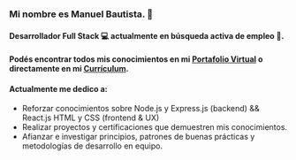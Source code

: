 ### Mi nombre es Manuel Bautista. 👋
#### Desarrollador Full Stack 💻 actualmente en **búsqueda activa** de empleo 🧉.

#### Podés encontrar todos mis conocimientos en mi [Portafolio Virtual](https://manuelbautista.netlify.app/) o directamente en mi [Currículum](https://drive.google.com/file/d/1aTqzqpJpI54IPX4NZ8A6V-cXXfSeblLf/view?usp=sharing). 



#### Actualmente me dedico a:


- Reforzar conocimientos sobre Node.js y Express.js (backend) && React.js HTML y CSS (frontend & UX)
- Realizar proyectos y certificaciones que demuestren mis conocimientos.
- Afianzar e investigar principios, patrones de buenas prácticas y metodologías de desarrollo en equipo.


